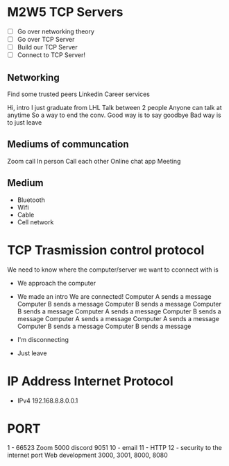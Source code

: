 # M2W5 TCP Servers

- [ ] Go over networking theory
- [ ] Go over TCP Server
- [ ] Build our TCP Server
- [ ] Connect to TCP Server!

## Networking

Find some trusted peers
Linkedin
Career services

Hi, intro I just graduate from LHL
Talk between 2 people
Anyone can talk at anytime
So a way to end the conv.
Good way is to say goodbye
Bad way is to just leave

## Mediums of communcation

Zoom call
In person
Call each other
Online chat app
Meeting

## Medium

- Bluetooth
- Wifi
- Cable
- Cell network

# TCP Trasmission control protocol

We need to know where the computer/server we want to cconnect with is

- We approach the computer
- We made an intro
  We are connected!
  Computer A sends a message
  Computer B sends a message
  Computer B sends a message
  Computer B sends a message
  Computer A sends a message
  Computer B sends a message
  Computer A sends a message
  Computer A sends a message
  Computer B sends a message
  Computer B sends a message

- I'm disconnecting
- Just leave

# IP Address Internet Protocol

- IPv4 192.168.8.8.0.0.1

# PORT

1 - 66523
Zoom 5000
discord 9051
10 - email
11 - HTTP
12 - security to the internet port
Web development 3000, 3001, 8000, 8080
